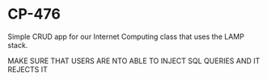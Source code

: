 # CP-476
Simple CRUD app for our Internet Computing class that uses the LAMP stack.

MAKE SURE THAT USERS ARE NTO ABLE TO INJECT SQL QUERIES AND IT REJECTS IT